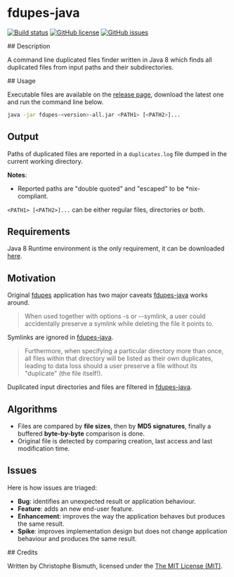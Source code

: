 # fdupes-java

[![Build status](https://travis-ci.org/cbismuth/fdupes-java.svg?branch=master)](https://travis-ci.org/cbismuth/fdupes-java)
[![GitHub license](https://img.shields.io/badge/license-MIT-blue.svg)](https://raw.githubusercontent.com/cbismuth/fdupes-java/master/LICENSE.md)
[![GitHub issues](https://img.shields.io/github/issues/cbismuth/fdupes-java.svg)](https://github.com/cbismuth/fdupes-java/issues)

## Description

A command line duplicated files finder written in Java 8 which finds all duplicated files from input paths and their subdirectories.

## Usage

Executable files are available on the [release page](https://github.com/cbismuth/fdupes-java/releases), download the
latest one and run the command line below. 

```bash
java -jar fdupes-<version>-all.jar <PATH1> [<PATH2>]...
```

## Output

Paths of duplicated files are reported in a `duplicates.log` file dumped in the current working directory.

**Notes**:

* Reported paths are "double quoted" and "escaped" to be *nix-compliant.

`<PATH1> [<PATH2>]...` can be either regular files, directories or both.

## Requirements

Java 8 Runtime environment is the only requirement, it can be downloaded [here](http://www.oracle.com/technetwork/java/javase/downloads/index.html).

## Motivation

Original [fdupes](https://github.com/adrianlopezroche/fdupes) application has two major caveats [fdupes-java](https://github.com/cbismuth/fdupes-java) works around.

> When  used  together  with  options  -s  or  --symlink,  a  user  could
  accidentally preserve a symlink while deleting the file it points to.

Symlinks are ignored in [fdupes-java](https://github.com/cbismuth/fdupes-java).

> Furthermore, when specifying a particular directory more than once, all
  files  within  that  directory  will be listed as their own duplicates,
  leading to data  loss  should  a  user  preserve  a  file  without  its
  "duplicate" (the file itself!).

Duplicated input directories and files are filtered in [fdupes-java](https://github.com/cbismuth/fdupes-java).

## Algorithms

* Files are compared by **file sizes**, then by **MD5 signatures**, finally a buffered **byte-by-byte** comparison is done.
* Original file is detected by comparing creation, last access and last modification time.

## Issues

Here is how issues are triaged:

* **Bug**: identifies an unexpected result or application behaviour.
* **Feature**: adds an new end-user feature.
* **Enhancement**: improves the way the application behaves but produces the same result.
* **Spike**: improves implementation design but does not change application behaviour and produces the same result.

## Credits

Written by Christophe Bismuth, licensed under the [The MIT License (MIT)](LICENSE.md).
